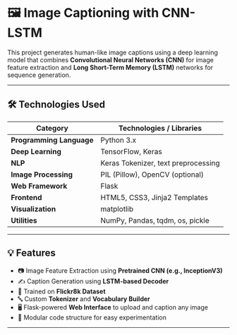 # 🖼️ Image Captioning with CNN-LSTM

This project generates human-like image captions using a deep learning model that combines **Convolutional Neural Networks (CNN)** for image feature extraction and **Long Short-Term Memory (LSTM)** networks for sequence generation.

---

## 🛠️ Technologies Used

| Category             | Technologies / Libraries |
|----------------------|--------------------------|
| **Programming Language** | Python 3.x |
| **Deep Learning**         | TensorFlow, Keras |
| **NLP**                   | Keras Tokenizer, text preprocessing |
| **Image Processing**      | PIL (Pillow), OpenCV (optional) |
| **Web Framework**         | Flask |
| **Frontend**              | HTML5, CSS3, Jinja2 Templates |
| **Visualization**         | matplotlib |
| **Utilities**             | NumPy, Pandas, tqdm, os, pickle |

---

## 💡 Features

- 📷 Image Feature Extraction using **Pretrained CNN (e.g., InceptionV3)**
- ✍️ Caption Generation using **LSTM-based Decoder**
- 🧠 Trained on **Flickr8k Dataset**
- 🔤 Custom **Tokenizer** and **Vocabulary Builder**
- 🖥️ Flask-powered **Web Interface** to upload and caption any image
- 📁 Modular code structure for easy experimentation

---


